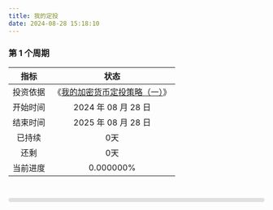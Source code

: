 ```yaml
---
title: 我的定投
date: 2024-08-28 15:18:10
---
```


### 第 1 个周期

|指标|状态|
|:--:|:--:|
|投资依据|《[我的加密货币定投策略（一）](/2024/08/28/我的加密货币定投策略（一）/)》|
|开始时间|2024 年 08 月 28 日|
|结束时间|2025 年 08 月 28 日|
|已持续|<div id="days-elapsed">0天</div>|
|还剩|<div id="days-remaining">0天</div>|
|当前进度|<div id="progress-text">0.000000%</div>|

<br>
<div id="progress-bar-container" style="width: 100%; background-color: #e0e0e0; border-radius: 8px; margin-top: 10px;">
  <div id="progress-bar" style="width: 0%; height: 8px; background: linear-gradient(to right, #00f2fe, #4facfe); border-radius: 8px;"></div>
</div>

<script>
  const startDate = new Date('2024-08-28T00:00:00');
  const endDate = new Date('2025-08-28T00:00:00');
  const totalTime = endDate - startDate;
  const totalDays = Math.ceil(totalTime / (1000 * 60 * 60 * 24)); // 总天数
  function updateProgress() {
    const currentDate = new Date();
    const elapsedTime = currentDate - startDate;
    let progress = (elapsedTime / totalTime) * 100;
    if (progress > 100) {
      progress = 100;
    }
    const progressText = progress.toFixed(6);
    document.getElementById('progress-text').innerHTML = `${progressText}%`;
    document.getElementById('progress-bar').style.width = progress + '%';

    const daysElapsed = Math.floor(elapsedTime / (1000 * 60 * 60 * 24));
    const daysRemaining = totalDays - daysElapsed;
    document.getElementById('days-elapsed').innerHTML = `${daysElapsed}天`;
    document.getElementById('days-remaining').innerHTML = `${daysRemaining}天`;
    if (progress < 100) {
      requestAnimationFrame(updateProgress);
    }
  }
  updateProgress();
</script>